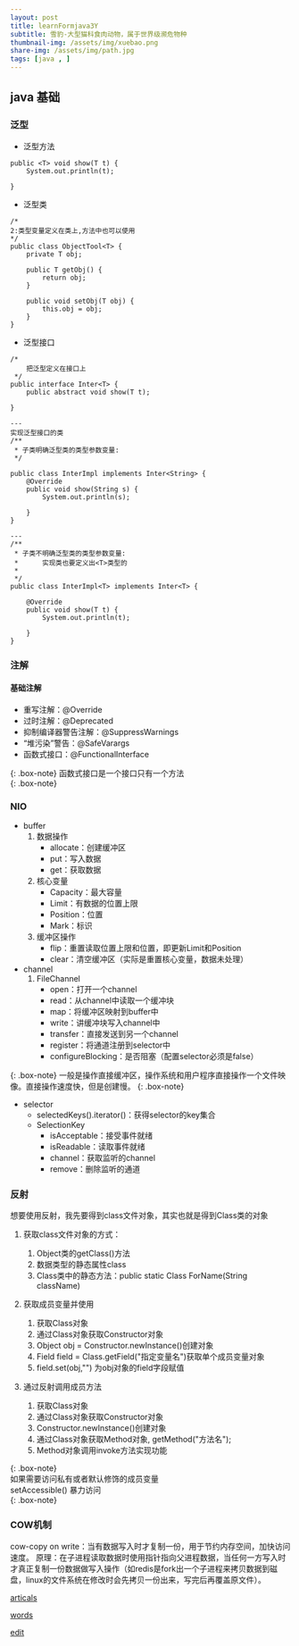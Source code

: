 ```yaml
---
layout: post
title: learnFormjava3Y
subtitle: 雪豹-大型猫科食肉动物，属于世界级濒危物种
thumbnail-img: /assets/img/xuebao.png
share-img: /assets/img/path.jpg
tags: [java , ]
---
```


## java 基础
### 泛型  

- 泛型方法  

```
public <T> void show(T t) {
    System.out.println(t);

}
```  
- 泛型类  

```
/*
2:类型变量定义在类上,方法中也可以使用
*/
public class ObjectTool<T> {
    private T obj;

    public T getObj() {
        return obj;
    }

    public void setObj(T obj) {
        this.obj = obj;
    }
}
```
- 泛型接口  

```
/*
    把泛型定义在接口上
 */
public interface Inter<T> {
    public abstract void show(T t);

}

---
实现泛型接口的类
/**
 * 子类明确泛型类的类型参数变量:
 */

public class InterImpl implements Inter<String> {
    @Override
    public void show(String s) {
        System.out.println(s);

    }
}

---
/**
 * 子类不明确泛型类的类型参数变量:
 *      实现类也要定义出<T>类型的
 *
 */
public class InterImpl<T> implements Inter<T> {

    @Override
    public void show(T t) {
        System.out.println(t);

    }
}
```


### 注解
#### 基础注解
- 重写注解：@Override
- 过时注解：@Deprecated 
- 抑制编译器警告注解：@SuppressWarnings
- “堆污染”警告：@SafeVarargs
- 函数式接口：@FunctionalInterface  


{: .box-note} 
函数式接口是一个接口只有一个方法  
{: .box-note} 

### NIO

- buffer
    1. 数据操作
        - allocate：创建缓冲区
        - put：写入数据
        - get：获取数据
    2. 核心变量
        - Capacity：最大容量
        - Limit：有数据的位置上限
        - Position：位置
        - Mark：标识
    3. 缓冲区操作
        - flip：重置读取位置上限和位置，即更新Limit和Position
        - clear：清空缓冲区（实际是重置核心变量，数据未处理）
- channel
    1. FileChannel
        - open：打开一个channel
        - read：从channel中读取一个缓冲块
        - map：将缓冲区映射到buffer中
        - write：讲缓冲块写入channel中
        - transfer：直接发送到另一个channel  
        - register：将通道注册到selector中
        - configureBlocking：是否阻塞（配置selector必须是false）  

{: .box-note} 
一般是操作直接缓冲区，操作系统和用户程序直接操作一个文件映像。直接操作速度快，但是创建慢。
{: .box-note} 
    
- selector
    - selectedKeys().iterator()：获得selector的key集合
    - SelectionKey
        - isAcceptable：接受事件就绪
        - isReadable：读取事件就绪
        - channel：获取监听的channel
        - remove：删除监听的通道

### 反射  

想要使用反射，我先要得到class文件对象，其实也就是得到Class类的对象

1. 获取class文件对象的方式：
    1. Object类的getClass()方法
    2. 数据类型的静态属性class
    3. Class类中的静态方法：public static Class ForName(String className)

2. 获取成员变量并使用
    1. 获取Class对象
    2. 通过Class对象获取Constructor对象
    3. Object obj = Constructor.newInstance()创建对象
    4. Field field = Class.getField("指定变量名")获取单个成员变量对象
    5. field.set(obj,"") 为obj对象的field字段赋值  

3. 通过反射调用成员方法
    1. 获取Class对象
    2. 通过Class对象获取Constructor对象
    3. Constructor.newInstance()创建对象
    4. 通过Class对象获取Method对象, getMethod("方法名");
    5. Method对象调用invoke方法实现功能    

{: .box-note}  
如果需要访问私有或者默认修饰的成员变量  
setAccessible() 暴力访问  
{: .box-note}  

### COW机制

cow-copy on write：当有数据写入时才复制一份，用于节约内存空间，加快访问速度。
原理：在子进程读取数据时使用指针指向父进程数据，当任何一方写入时才真正复制一份数据做写入操作（如redis是fork出一个子进程来拷贝数据到磁盘，linux的文件系统在修改时会先拷贝一份出来，写完后再覆盖原文件）。


[articals](https://github.com/ZhongFuCheng3y/athena)

[words](https://github.com/wurara/wurara.github.io/tree/master/assets/words)

[edit](https://github.com/wurara/wurara.github.io/edit/master/_posts/2023-01-30-learnFormjava3Y.md)
